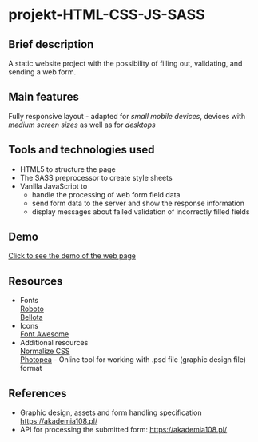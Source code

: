 # projekt-HTML-CSS-JS-SASS

## Brief description 
A static website project with the possibility of filling out, validating, and sending a web form.

## Main features
Fully responsive layout - adapted for _small mobile devices_, devices with _medium screen sizes_ as well as for _desktops_

## Tools and technologies used
- HTML5 to structure the page
- The SASS preprocessor to create style sheets 
- Vanilla JavaScript to
    + handle the processing of web form field data
    + send form data to the server and show the response information
    + display messages about failed validation of incorrectly filled fields

## Demo 
[Click to see the demo of the web page](https://den0702.github.io/projekt-HTML-CSS-JS-SASS/)

## Resources
- Fonts  
    [Roboto](https://fonts.google.com/specimen/Roboto)  
    [Bellota](https://fonts.google.com/specimen/Bellota)  
- Icons  
    [Font Awesome](https://use.fontawesome.com/releases/v5.0.7/css/all.css)  
- Additional resources  
    [Normalize CSS](https://github.com/kristerkari/normalize.scss/blob/master/_normalize.scss)  
    [Photopea](https://www.photopea.com/) - Online tool for working with .psd file (graphic design file) format    
## References
- Graphic design, assets and form handling specification
    https://akademia108.pl/
- API for processing the submitted form:
    https://akademia108.pl/
    

    
